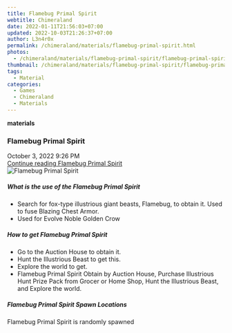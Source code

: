 ```yaml
---
title: Flamebug Primal Spirit
webtitle: Chimeraland
date: 2022-01-11T21:56:03+07:00
updated: 2022-10-03T21:26:37+07:00
author: L3n4r0x
permalink: /chimeraland/materials/flamebug-primal-spirit.html
photos:
  - /chimeraland/materials/flamebug-primal-spirit/flamebug-primal-spirit.webp
thumbnail: /chimeraland/materials/flamebug-primal-spirit/flamebug-primal-spirit.webp
tags:
  - Material
categories:
  - Games
  - Chimeraland
  - Materials
---
```


<section id="bootstrap-wrapper">
  <link
    rel="stylesheet"
    href="https://cdn.statically.io/gh/dimaslanjaka/Web-Manajemen/40ac3225/css/bootstrap-4.5-wrapper.css"
  />
  <div
    class="row g-0 border rounded overflow-hidden flex-md-row mb-4 shadow-sm position-relative"
  >
    <div class="col p-4 d-flex flex-column position-static">
      <strong class="d-inline-block mb-2 text-success">materials</strong>
      <h3 class="mb-0">Flamebug Primal Spirit</h3>
      <div class="mb-1 text-muted">October 3, 2022 9:26 PM</div>
      <a href="#" class="stretched-link d-none"
        >Continue reading Flamebug Primal Spirit</a
      >
    </div>
    <div class="col-auto d-none d-lg-block">
      <img
        src="/chimeraland/materials/flamebug-primal-spirit/flamebug-primal-spirit.webp"
        alt="Flamebug Primal Spirit"
      />
    </div>
  </div>
  <div class="row">
    <div class="col-lg-6 col-12 mb-2">
      <div class="card">
        <div class="card-body">
          <h5 class="card-title">
            What is the use of the Flamebug Primal Spirit
          </h5>
          <div class="card-text">
            <ul>
              <li>
                Search for fox-type illustrious giant beasts, Flamebug, to
                obtain it. Used to fuse Blazing Chest Armor.
              </li>
              <li>Used for Evolve Noble Golden Crow</li>
            </ul>
          </div>
        </div>
      </div>
    </div>
    <div class="col-lg-6 col-12 mb-2">
      <div class="card">
        <div class="card-body">
          <h5 class="card-title">How to get Flamebug Primal Spirit</h5>
          <div class="card-text">
            <ul>
              <li>Go to the Auction House to obtain it.</li>
              <li>Hunt the Illustrious Beast to get this.</li>
              <li>Explore the world to get.</li>
              <li>
                Flamebug Primal Spirit Obtain by Auction House, Purchase
                Illustrious Hunt Prize Pack from Grocer or Home Shop, Hunt the
                Illustrious Beast, and Explore the world.
              </li>
            </ul>
          </div>
        </div>
      </div>
    </div>
    <div class="col-12 mb-2">
      <h5>Flamebug Primal Spirit Spawn Locations</h5>
      <p>Flamebug Primal Spirit is randomly spawned</p>
    </div>
  </div>
</section>
